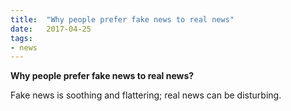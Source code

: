 ```yaml
---
title:  "Why people prefer fake news to real news"
date:   2017-04-25
tags:
- news
---
```


**Why people prefer fake news to real news?**

Fake news is soothing and flattering; real news can be disturbing.
